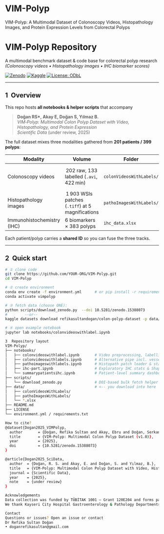 # VIM-Polyp
VIM-Polyp: A Multimodal Dataset of Colonoscopy Videos, Histopathology Images, and Protein Expression Levels from Colorectal Polyps

# VIM‑Polyp Repository  
A multimodal benchmark dataset & code base for colorectal polyp research  
*(Colonoscopy videos • Histopathology images • IHC biomarker scores)*  

[![Zenodo](https://img.shields.io/badge/Data-Zenodo-%23009788)](https://doi.org/10.5281/zenodo.15388073)
[![Kaggle](https://img.shields.io/badge/Data-Kaggle-blue)](https://www.kaggle.com/datasets/refikasultandogan/colonpolyp/data)
[![License: ODbL](https://img.shields.io/badge/License-ODbL-brightgreen.svg)](LICENSE)

---

## 1  Overview
This repo hosts **all notebooks & helper scripts** that accompany  

> **Doğan RS\*, Akay E, Doğan S, Yılmaz B.**  
> *VIM‑Polyp: Multimodal Colon Polyp Dataset with Video, Histopathology, and Protein Expression*  
> *Scientific Data* (under review, 2025)

The full dataset mixes three modalities gathered from **201 patients / 399 polyps**:

| Modality | Volume | Folder | Purpose |
|----------|--------|--------|---------|
| Colonoscopy videos | 202 raw, 133 labelled (`.avi`, 422 min) | `colonVideosWithLabels/` | Endoscopic appearance & localisation |
| Histopathology images | 1 903 WSIs patches (`.tiff`) at 5 magnifications | `pathoImagesWithLabels/` | Cellular morphology |
| Immunohistochemistry (IHC) | 6 biomarkers × 383 polyps | `ihc_data.xlsx` | Protein‑level phenotype |

Each patient/polyp carries a **shared ID** so you can fuse the three tracks.

---

## 2  Quick start  

```bash
# ① clone code
git clone https://github.com/YOUR‑ORG/VIM-Polyp.git
cd VIM-Polyp

# ② create environment
conda env create -f environment.yml      # or pip install -r requirements.txt
conda activate vimpolyp

# ③ fetch data (choose ONE):
python scripts/download_zenodo.py  --doi 10.5281/zenodo.15388073
#        ‑‑or‑‑
kaggle datasets download refikasultandogan/colon-polyp-dataset -p data/ --unzip

# ④ open example notebook
jupyter lab notebooks/colonvideoswithlabel.ipynb

3  Repository layout
VIM-Polyp/
├── notebooks/
│   ├── colonvideoswithlabel.ipynb       # Video preprocessing, labelling demo
│   ├── colonvideoswithlabels.ipynb      # Alternative pipe incl. vessel‑density filter
│   ├── pathoimageswithlabels.ipynb      # Histopath patch loader & stain‑norm
│   ├── ihc-part.ipynb                   # Exploratory IHC stats & Shapiro–Wilk tests
│   └── summarypatientsihc.ipynb         # Patient‑level summary dashboard
├── scripts/
│   └── download_zenodo.py               # DOI‑based bulk fetch helper
├── data/                                # <-- you download into here
│   ├── colonVideosWithLabels/
│   ├── pathoImagesWithLabels/
│   └── *.xlsx
├── README.md
├── LICENSE
└── environment.yml / requirements.txt

How to cite?
@dataset{Dogan2025_VIMPolyp,
  author       = {Doğan, Refika Sultan and Akay, Ebru and Doğan, Serkan and Yılmaz, Bülent},
  title        = {VIM-Polyp: Multimodal Colon Polyp Dataset (v1.0)},
  year         = {2025},
  doi          = {10.5281/zenodo.15388073}
}

@article{Dogan2025_SciData,
  author  = {Doğan, R. S. and Akay, E. and Doğan, S. and Yılmaz, B.},
  title   = {VIM‑Polyp: Multimodal Colon Polyp Dataset with Video, Histopathology, and Protein Expression},
  journal = {Scientific Data},
  year    = {2025},
  note    = {under review}
}

Acknowledgements
Data collection was funded by TÜBİTAK 1001 — Grant 120E204 and forms part of the PhD thesis “Artificial Intelligence Assisted Prognostic Marker Determination from Colonoscopy and Histopathology Images for Colon Polyps” (R.S. Doğan, 2023).
We thank Kayseri City Hospital Gastroenterology & Pathology Departments for their support.

Contact
Questions or issues? Open an issue or contact
Dr Refika Sultan Doğan
• doganrefikasultan@gmail.com

